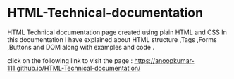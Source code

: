 # HTML-Technical-documentation
HTML Technical documentation page created using plain HTML and CSS 
In this documentation I have explained about HTML structure ,Tags ,Forms ,Buttons and DOM along with examples and code . 

click on the following link to visit the page : https://anoopkumar-111.github.io/HTML-Technical-documentation/

